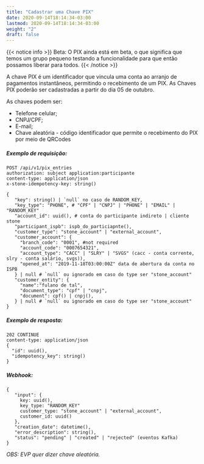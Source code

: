 ```yaml
---
title: "Cadastrar uma Chave PIX"
date: 2020-09-14T18:14:34-03:00
lastmod: 2020-09-14T18:14:34-03:00
weight: "2"
draft: false
---
```

{{< notice info >}}
Beta: O PIX ainda está em beta, o que significa que temos um grupo pequeno testando a funcionalidade para que então possamos liberar para todos.
{{< /notice >}}

A chave PIX é um identificador que vincula uma conta ao arranjo de pagamentos instantâneos, permitindo o recebimento de um PIX. As Chaves PIX poderão ser cadastradas a partir do dia 05 de outubro.

As chaves podem ser:
- Telefone celular;
- CNPJ/CPF;
- E-mail;
- Chave aleatória - código identificador que permite o recebimento do PIX por meio de QRCodes

##### Exemplo de requisição:
```
POST /api/v1/pix_entries
authorization: subject application:participante
content-type: application/json
x-stone-idempotency-key: string()
```

```
{
   "key": string() | `null` no caso de RANDOM_KEY,
   "key_type": "PHONE", # "CPF" | "CNPJ" | "PHONE" | "EMAIL" | "RANDOM_KEY"
   "account_id": uuid(), # conta do participante indireto | cliente stone
   "participant_ispb": ispb_do_particiapnte(),
   "customer_type": "stone_account" | "external_account",
   "customer_account": {
     "branch_code": "0001", #not required
     "account_code": "0007654321",
     "account_type": "CACC" | "SLRY" | "SVGS" (cacc - conta corrente, slry - conta salário, svgs)),
     "opened_at": "2019-11-18T03:00:00Z" data de abertura da conta no ISPB
   } | null # `null` ou ignorado em caso do type ser "stone_account"
   "customer_entity": {
     "name":"fulano de tal",
     "document_type": "cpf" | "cnpj",
     "document": cpf() | cnpj(),
   } | null # `null` ou ignorado em caso do type ser "stone_account"
}
```

##### Exemplo de resposta:
```
202 CONTINUE
content-type: application/json
{
  "id": uuid(),
  "idempotency_key": string()
}
```

##### Webhook:
```
{
   "input": {
     key: uuid(),
     key_type: "RANDOM_KEY"
     customer_type: "stone_account" | "external_account",
     customer_id: uuid()
   },
   "creation_date": datetime(),
   "error_description": string(),
   "status": "pending" | "created" | "rejected" (eventos Kafka)
}
```

_OBS: EVP quer dizer chave aleatória._